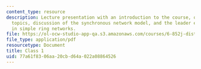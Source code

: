```yaml
---
content_type: resource
description: Lecture presentation with an introduction to the course, overview of
  topics, discussion of the synchronous network model, and the leader election problem,
  in simple ring networks.
file: https://ol-ocw-studio-app-qa.s3.amazonaws.com/courses/6-852j-distributed-algorithms-fall-2009/77a61f8306aa20cbd64a022a08864526_MIT6_852JF09_lec01.pdf
file_type: application/pdf
resourcetype: Document
title: Class 1
uid: 77a61f83-06aa-20cb-d64a-022a08864526
---
```

